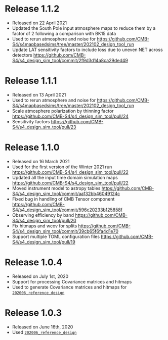 Release 1.1.2
=============

* Released on 22 April 2021
* Updated the South Pole input atmosphere maps to reduce them by a factor of 2 following a comparison with BK15 data
* Used to rerun atmosphere and noise for <https://github.com/CMB-S4/s4mapbasedsims/tree/master/202102_design_tool_run>
* Update LAT sensitivity factors to include loss due to uneven NET across detectors <https://github.com/CMB-S4/s4_design_sim_tool/commit/2f9d3d14a8ca29ded49>

Release 1.1.1
=============

* Released on 13 April 2021
* Used to rerun atmosphere and noise for <https://github.com/CMB-S4/s4mapbasedsims/tree/master/202102_design_tool_run>
* Scale atmosphere polarization by thinning factor <https://github.com/CMB-S4/s4_design_sim_tool/pull/24>
* Sensitivity factors <https://github.com/CMB-S4/s4_design_sim_tool/pull/23>

Release 1.1.0
=============

* Released on 16 March 2021
* Used for the first version of the Winter 2021 run <https://github.com/CMB-S4/s4_design_sim_tool/pull/22>
* Updated all the input time domain simulation maps <https://github.com/CMB-S4/s4_design_sim_tool/pull/22>
* Moved instrument model to astropy tables <https://github.com/CMB-S4/s4_design_sim_tool/commit/aa132bb46049124c>
* Fixed bug in handling of CMB Tensor component <https://github.com/CMB-S4/s4_design_sim_tool/commit/596c20233b125858f>
* Observing efficiency by band <https://github.com/CMB-S4/s4_design_sim_tool/pull/20>
* Fix hitmaps and wcov for splits <https://github.com/CMB-S4/s4_design_sim_tool/commit/39cb65f6fa4d1e70>
* Support multiple TOML configuration files <https://github.com/CMB-S4/s4_design_sim_tool/pull/19>

Release 1.0.4
=============

* Released on July 1st, 2020
* Support for processing Covariance matrices and hitmaps
* Used to generate Covariance matrices and hitmaps for [`202006_reference_design`](https://github.com/CMB-S4/s4mapbasedsims/tree/master/202006_reference_design)

Release 1.0.3
=============

* Released on June 16th, 2020
* Used [`202006_reference_design`](https://github.com/CMB-S4/s4mapbasedsims/tree/master/202006_reference_design)
